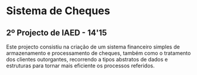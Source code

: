 # Sistema de Cheques
## 2º Projecto de IAED - 14'15
Este projecto consistiu na criação de um sistema financeiro simples de armazenamento e processamento de cheques, também como o tratamento dos clientes outorgantes, recorrendo a tipos abstratos de dados e estruturas para tornar mais eficiente os processos referidos.
